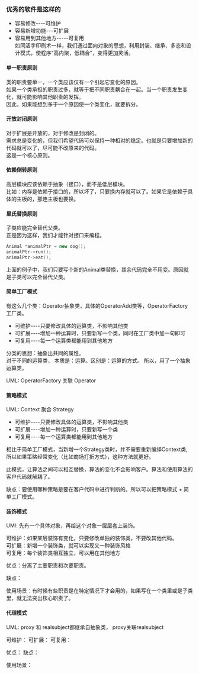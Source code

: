 ### 优秀的软件是这样的
+ 容易修改----可维护  
+ 容易新增功能---可扩展
+ 容易用到其他地方-----可复用  
如同活字印刷术一样，我们通过面向对象的思想，利用封装、继承、多态和设计模式，使程序“高内聚，低耦合”，变得更加灵活。

#### 单一职责原则
类的职责要单一，一个类应该仅有一个引起它变化的原因。  
如果一个类承担的职责过多，就等于把不同职责耦合在一起。当一个职责发生变化，就可能影响其他职责的发挥。  
因此，如果能想到多于一个原因使一个类变化，就要拆分。

#### 开放封闭原则
对于扩展是开放的，对于修改是封闭的。  
需求总是变化的，但我们希望代码可以保持一种相对的稳定。也就是只要增加新的代码就可以了，尽可能不改原来的代码。  
这是一个核心原则。

#### 依赖倒转原则
高层模块应该依赖于抽象（接口），而不是低层模块。  
比如：内存是依赖于接口的，所以坏了，只要换内存就可以了。如果它是依赖于具体的主板的，那连主板也要换。  

#### 里氏替换原则
子类应能完全替代父类。  
正是因为这样，我们才能针对接口来编程。  
```c++
Animal *animalPtr = new dog();
animalPtr->run();
animalPtr->eat();
```
上面的例子中，我们只要写个新的Animal类替换，其余代码完全不用变。原因就是子类可以完全替代父类。  

#### 简单工厂模式
有这么几个类：Operator抽象类，具体的OperatorAdd类等，OperatorFactory工厂类。  
+ 可维护----只要修改具体的运算类，不影响其他类 
+ 可扩展----增加一种运算时，只要新写一个类，同时在工厂类中加一句即可
+ 可复用----每一个运算类都能用到其他地方

分类的思想：抽象出共同的属性。  
对于不同的运算类， 本质是：运算。区别是：运算的方式。 所以，用了一个抽象运算类。

UML: OperatorFactory 关联 Operator  

#### 策略模式
UML: Context 聚合 Strategy  
+ 可维护----只要修改具体的运算类，不影响其他类 
+ 可扩展----增加一种运算时，只要新写一个类
+ 可复用----每一个运算类都能用到其他地方

相比于简单工厂模式，当新增一个Strategy类时，并不需要重新编绎Context类, 所以如果策略经常变化（比如商场打折方式），这种方法就更好。

此模式，让算法之间可以相互替换，算法的变化不会影响客户。算法和使用算法的客户代码就解耦了。  

缺点：要使用哪种策略是要在客户代码中进行判断的。所以可以把策略模式 + 简单工厂模式。

#### 装饰模式
UMl: 先有一个具体对象，再给这个对象一层层套上装饰。

可维护：如果某层装饰有变化，只要修改单独的装饰类，不要改其他代码。  
可扩展：新增一个装饰类，就可以实现又一种装饰风格  
可复用：每个装饰类相互独立，可以用在其他地方  

优点：分离了主要职责和次要职责。

缺点：

使用场景：有时候有些职责是在特定情况下才会用的，如果写在一个类里或是子类里，就无法突出核心职责了。

#### 代理模式
UML: proxy 和 realsubject都继承自抽象类， proxy关联realsubject

可维护：
可扩展：
可复用：

优点：
缺点：

使用场景：


#### 


